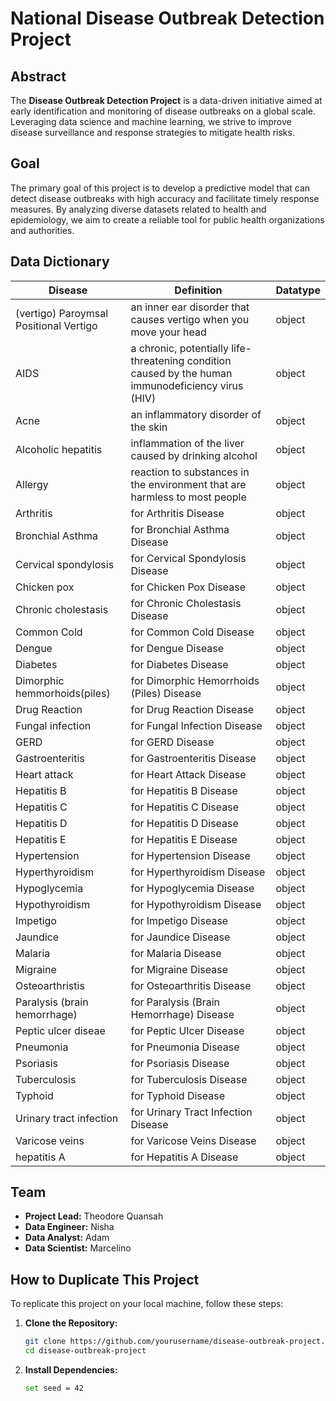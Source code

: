 # National Disease Outbreak Detection Project

## Abstract

The **Disease Outbreak Detection Project** is a data-driven initiative aimed at early identification and monitoring of disease outbreaks on a global scale. Leveraging data science and machine learning, we strive to improve disease surveillance and response strategies to mitigate health risks.

## Goal

The primary goal of this project is to develop a predictive model that can detect disease outbreaks with high accuracy and facilitate timely response measures. By analyzing diverse datasets related to health and epidemiology, we aim to create a reliable tool for public health organizations and authorities.

## Data Dictionary

| Disease                               | Definition                                           | Datatype |
|---------------------------------------|-----------------------------------------------------|----------|
| (vertigo) Paroymsal Positional Vertigo | an inner ear disorder that causes vertigo when you move your head                                 | object   |
| AIDS                                  | a chronic, potentially life-threatening condition caused by the human immunodeficiency virus (HIV)                                    | object   |
| Acne                                  | an inflammatory disorder of the skin                                    | object   |
| Alcoholic hepatitis                   | inflammation of the liver caused by drinking alcohol                     | object   |
| Allergy                               |  reaction to substances in the environment that are harmless to most people                                 | object   |
| Arthritis                             | for Arthritis Disease                                | object   |
| Bronchial Asthma                      | for Bronchial Asthma Disease                         | object   |
| Cervical spondylosis                  | for Cervical Spondylosis Disease                     | object   |
| Chicken pox                           | for Chicken Pox Disease                             | object   |
| Chronic cholestasis                   | for Chronic Cholestasis Disease                     | object   |
| Common Cold                           | for Common Cold Disease                             | object   |
| Dengue                                | for Dengue Disease                                  | object   |
| Diabetes                              | for Diabetes Disease                                | object   |
| Dimorphic hemmorhoids(piles)          | for Dimorphic Hemorrhoids (Piles) Disease           | object   |
| Drug Reaction                         | for Drug Reaction Disease                            | object   |
| Fungal infection                      | for Fungal Infection Disease                         | object   |
| GERD                                  | for GERD Disease                                     | object   |
| Gastroenteritis                       | for Gastroenteritis Disease                          | object   |
| Heart attack                          | for Heart Attack Disease                             | object   |
| Hepatitis B                           | for Hepatitis B Disease                             | object   |
| Hepatitis C                           | for Hepatitis C Disease                             | object   |
| Hepatitis D                           | for Hepatitis D Disease                             | object   |
| Hepatitis E                           | for Hepatitis E Disease                             | object   |
| Hypertension                          | for Hypertension Disease                            | object   |
| Hyperthyroidism                       | for Hyperthyroidism Disease                         | object   |
| Hypoglycemia                          | for Hypoglycemia Disease                            | object   |
| Hypothyroidism                        | for Hypothyroidism Disease                          | object   |
| Impetigo                             | for Impetigo Disease                               | object   |
| Jaundice                              | for Jaundice Disease                                | object   |
| Malaria                               | for Malaria Disease                                 | object   |
| Migraine                              | for Migraine Disease                                | object   |
| Osteoarthristis                       | for Osteoarthritis Disease                          | object   |
| Paralysis (brain hemorrhage)          | for Paralysis (Brain Hemorrhage) Disease           | object   |
| Peptic ulcer diseae                   | for Peptic Ulcer Disease                            | object   |
| Pneumonia                             | for Pneumonia Disease                               | object   |
| Psoriasis                             | for Psoriasis Disease                               | object   |
| Tuberculosis                          | for Tuberculosis Disease                            | object   |
| Typhoid                               | for Typhoid Disease                                 | object   |
| Urinary tract infection               | for Urinary Tract Infection Disease                  | object   |
| Varicose veins                         | for Varicose Veins Disease                          | object   |
| hepatitis A                           | for Hepatitis A Disease                            | object   |






## Team

- **Project Lead:** Theodore Quansah
- **Data Engineer:** Nisha
- **Data Analyst:** Adam
- **Data Scientist:** Marcelino

## How to Duplicate This Project

To replicate this project on your local machine, follow these steps:

1. **Clone the Repository:**
   ```bash on Windows
   git clone https://github.com/yourusername/disease-outbreak-project.git
   cd disease-outbreak-project
2. **Install Dependencies:**
   ```bash on Windows
   set seed = 42
   
   

